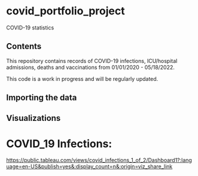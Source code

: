 # covid_portfolio_project
COVID-19 statistics 

## Contents
This repository contains records of COVID-19 infections, ICU/hospital admissions, deaths and vaccinations from 01/01/2020 - 05/18/2022. 

This code is a work in progress and will be regularly updated. 

## Importing the data


## Visualizations

# COVID_19 Infections:

https://public.tableau.com/views/covid_infections_1_of_2/Dashboard1?:language=en-US&publish=yes&:display_count=n&:origin=viz_share_link

